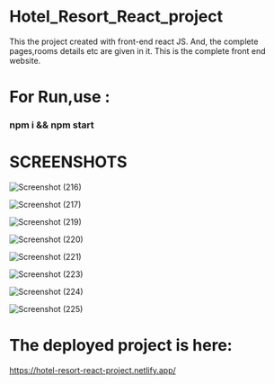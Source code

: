 # Hotel_Resort_React_project

This the project created with front-end react JS. And, the complete pages,rooms details etc are 
given in it. This is the complete front end website.

# For Run,use :

### npm i && npm start

# SCREENSHOTS 

![Screenshot (216)](https://github.com/Hafiz-Ali-1/hotel_resort_react/assets/125127546/1f3254fd-cc1b-43c8-a6b7-b1f8d9dd43d4)

![Screenshot (217)](https://github.com/Hafiz-Ali-1/hotel_resort_react/assets/125127546/91d3f8c1-7458-4923-8eb2-17f09d113156)


![Screenshot (219)](https://github.com/Hafiz-Ali-1/hotel_resort_react/assets/125127546/4a729f55-d728-4904-a036-6bc60b732f6e)

![Screenshot (220)](https://github.com/Hafiz-Ali-1/hotel_resort_react/assets/125127546/adecce22-0735-488e-89f9-4afd30b7684f)


![Screenshot (221)](https://github.com/Hafiz-Ali-1/hotel_resort_react/assets/125127546/51c409c9-0e3a-40f4-8461-ee4442a0ca89)

![Screenshot (223)](https://github.com/Hafiz-Ali-1/hotel_resort_react/assets/125127546/d85cfff1-842f-4af0-bf75-ba212c53aed3)

![Screenshot (224)](https://github.com/Hafiz-Ali-1/hotel_resort_react/assets/125127546/8d59d357-d8e0-4591-b682-29fef9d79461)

![Screenshot (225)](https://github.com/Hafiz-Ali-1/hotel_resort_react/assets/125127546/8fbf08f6-b0c6-409c-bcf2-5d5b4ca1f09f)


# The deployed project is here:
https://hotel-resort-react-project.netlify.app/
